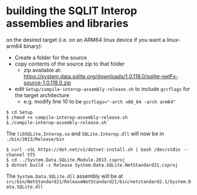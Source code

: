 # building the SQLIT Interop assemblies and libraries

on the desired target (i.e. on an ARM64 linux device if you want a linux-arm64 binary):

- Create a folder for the source
- copy contents of the source zip to that folder
  - zip available at: https://system.data.sqlite.org/downloads/1.0.118.0/sqlite-netFx-source-1.0.118.0.zip
- edit `Setup/compile-interop-assembly-release.sh` to include `gccflags` for the target architecture
  - e.g. modify line 10 to be `gccflags="-arch x86_64 -arch arm64"`

```
$ cd Setup
$ chmod +x compile-interop-assembly-release.sh
$./compile-interop-assembly-release.sh`
```

The `libSQLite.Interop.so` and `SQLite.Interop.dll` will now be in `./bin/2013/Release/bin`

```
$ curl -sSL https://dot.net/v1/dotnet-install.sh | bash /dev/stdin --channel STS
$ cd ../System.Data.SQLite.Module.2013.csproj
$ dotnet build -c Release System.Data.SQLite.NetStandard21.csproj
```

The `System.Data.SQLite.dll` assembly will be at `src/bin/NetStandard21/ReleaseNetStandard21/bin/netstandard2.1/System.Data.SQLite.dll`